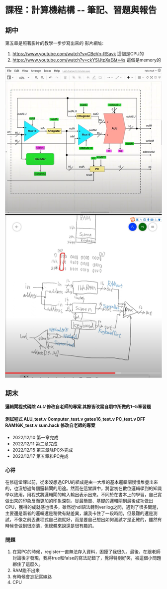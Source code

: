 # 課程：計算機結構 -- 筆記、習題與報告

## 期中
第五章是照著影片的教學一步步寫出來的
影片網址: 
1. https://www.youtube.com/watch?v=CBeVn-RSavk 這個是CPU的
2. https://www.youtube.com/watch?v=ckYSlJtpXaE&t=4s 這個是memory的

![image](https://github.com/weichen11011/co111a/blob/main/%E8%9E%A2%E5%B9%95%E6%93%B7%E5%8F%96%E7%95%AB%E9%9D%A2%202022-12-29%20102543.png)
![image](https://github.com/weichen11011/co111a/blob/main/%E8%9E%A2%E5%B9%95%E6%93%B7%E5%8F%96%E7%95%AB%E9%9D%A2%202022-12-29%20102639.png)


## 期末 
#### 邏輯閘程式碼除 *ALU* 修改自老師的專案 其餘皆改寫自期中所做的1~5章習題
#### 測試程式 ALU_test.v Computer_test.v gates16_test.v PC_test.v DFF RAM16K_test.v sum.hack 修改自老師的專案

  * 2022/12/10 第一章完成
  * 2022/12/11 第二章完成
  * 2022/12/15 第三章除PC外完成
  * 2022/12/17 第五章和PC完成
  
### 心得
在修這堂課以前，從來沒想過CPU的組成是由一大堆的基本邏輯閘慢慢堆疊出來的，也沒想過每個邏輯閘的用途。然而在這堂課中，將當初在數位邏輯學到的知識學以致用，用程式將邏輯閘的輸入輸出表示出來。不同於在書本上的學習，自己實做出來的印象反而更加的印象深刻。從最簡單、基礎的邏輯閘到最後成功做出CPU，獲得的成就感也很多，雖然從hdl語法轉到verilog之間，遇到了很多問題，主要還是兩者的邏輯還是稍微有點差異，讓我卡住了一段時間，但最難的還是測試，不像之前丟進程式自己跑就好，而是要自己想出如何測試才是正確的，雖然有時候會做到很崩潰，但總體來說還是很有趣的。

### 問題
1. 在寫PC的時候，register一直無法存入資料，困擾了我很久。最後，在跟老師討論後才發現，我將true和false的寫法記錯了，覺得特別好笑，被這個小問題綁住了這麼久。
2. RAM跑不出來
3. 有時候會忘記寫線路
4. CPU  
  
